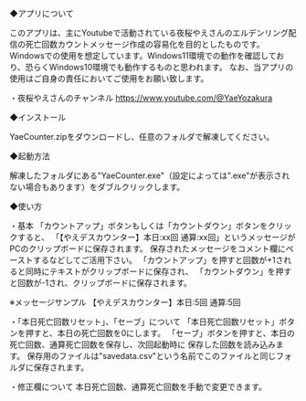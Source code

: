 ◆アプリについて

このアプリは、主にYoutubeで活動されている夜桜やえさんのエルデンリング配信の死亡回数カウントメッセージ作成の容易化を目的としたものです。
Windowsでの使用を想定しています。Windows11環境での動作を確認しており、恐らくWindows10環境でも動作するものと思われます。
なお、当アプリの使用はご自身の責任においてご使用をお願い致します。

・夜桜やえさんのチャンネル
https://www.youtube.com/@YaeYozakura

◆インストール

YaeCounter.zipをダウンロードし、任意のフォルダで解凍してください。

◆起動方法

解凍したフォルダにある"YaeCounter.exe"（設定によっては".exe"が表示されない場合もあります）をダブルクリックします。

◆使い方

・基本
「カウントアップ」ボタンもしくは「カウントダウン」ボタンをクリックすると、
「【やえデスカウンター】本日:xx回 通算:xx回」というメッセージがPCのクリップボードに保存されます。
保存されたメッセージをコメント欄にペーストするなどしてご活用下さい。
「カウントアップ」を押すと回数が+1されると同時にテキストがクリップボードに保存され、
「カウントダウン」を押すと回数が-1され、クリップボードに保存されます。

※メッセージサンプル
【やえデスカウンター】本日:5回 通算:5回

・「本日死亡回数リセット」、「セーブ」について
「本日死亡回数リセット」ボタンを押すと、本日の死亡回数を0にします。
「セーブ」ボタンを押すと、本日の死亡回数、通算死亡回数を保存し、次回起動時に
保存した回数を読み込みます。
保存用のファイルは"savedata.csv"という名前でこのファイルと同じフォルダに保存されます。

・修正欄について
本日死亡回数、通算死亡回数を手動で変更できます。
